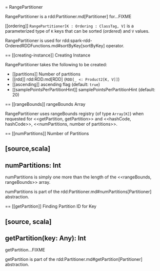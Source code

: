 = RangePartitioner

RangePartitioner is a rdd:Partitioner.md[Partitioner] for...FIXME

[[ordering]]
`RangePartitioner[K : Ordering : ClassTag, V]` is a parameterized type of `K` keys that can be sorted (_ordered_) and `V` values.

RangePartitioner is used for rdd:spark-rdd-OrderedRDDFunctions.md#sortByKey[sortByKey] operator.

== [[creating-instance]] Creating Instance

RangePartitioner takes the following to be created:

* [[partitions]] Number of partitions
* [[rdd]] rdd:RDD.md[RDD] (`RDD[_ <: Product2[K, V]]`)
* [[ascending]] ascending flag (default: `true`)
* [[samplePointsPerPartitionHint]] samplePointsPerPartitionHint (default: 20)

== [[rangeBounds]] rangeBounds Array

RangePartitioner uses rangeBounds registry (of type `Array[K]`) when requested for <<getPartition, getPartition>> and <<hashCode, hashCode>>, <<numPartitions, number of partitions>>.

== [[numPartitions]] Number of Partitions

[source,scala]
----
numPartitions: Int
----

numPartitions is simply one more than the length of the <<rangeBounds, rangeBounds>> array.

numPartitions is part of the rdd:Partitioner.md#numPartitions[Partitioner] abstraction.

== [[getPartition]] Finding Partition ID for Key

[source, scala]
----
getPartition(key: Any): Int
----

getPartition...FIXME

getPartition is part of the rdd:Partitioner.md#getPartition[Partitioner] abstraction.
